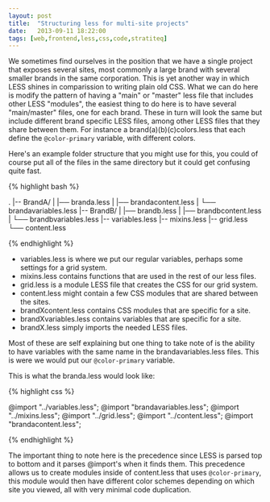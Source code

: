 ```yaml
---
layout: post
title:  "Structuring less for multi-site projects"
date:   2013-09-11 18:22:00
tags: [web,frontend,less,css,code,stratiteq]
---
```



We sometimes find ourselves in the position that we have a single project that exposes several sites, most commonly a large brand with several smaller brands in the same corporation. This is yet another way in which LESS shines in comparission to writing plain old CSS. What we can do here is modify the pattern of having a "main" or "master" less file that includes other LESS "modules", the easiest thing to do here is to have several "main/master" files, one for each brand. These in turn will look the same but include different brand specific LESS files, among other LESS files that they share between them. For instance a brand(a)(b)(c)colors.less that each define the `@color-primary` variable, with different colors.

Here's an example folder structure that you might use for this, you could of course put all of the files in the same directory but it could get confusing quite fast.

{% highlight bash %}

.
|-- BrandA/
|   |── branda.less
|   |── brandacontent.less
|   └── brandavariables.less
|-- BrandB/
|   |── brandb.less
|   |── brandbcontent.less
|   └── brandbvariables.less
|-- variables.less
|-- mixins.less
|-- grid.less
└── content.less

{% endhighlight %}

*    variables.less is where we put our regular variables, perhaps some settings for a grid system.
*    mixins.less contains functions that are used in the rest of our less files.
*    grid.less is a module LESS file that creates the CSS for our grid system.
*    content.less might contain a few CSS modules that are shared between the sites.
*    brandXcontent.less contains CSS modules that are specific for a site.
*    brandXvariables.less contains variables that are specific for a site.
*    brandX.less simply imports the needed LESS files.

Most of these are self explaining but one thing to take note of is the ability to have variables with the same name in the brandavariables.less files. This is were we would put our `@color-primary` variable.

This is what the branda.less would look like:

{% highlight css %}

@import "../variables.less";
@import "brandavariables.less";
@import "../mixins.less";
@import "../grid.less";
@import "../content.less";
@import "brandacontent.less";

{% endhighlight %}

The important thing to note here is the precedence since LESS is parsed top to bottom and it parses @import's when it finds them. This precedence allows us to create modules inside of content.less that uses `@color-primary`, this module would then have different color schemes depending on which site you viewed, all with very minimal code duplication.